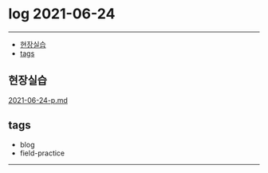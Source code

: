 # log 2021-06-24

--------------------------

- [현장실습](#현장실습)
- [tags](#tags)


## 현장실습

[2021-06-24-p.md](./2021-06-24-p.md)


## tags
- blog
- field-practice

--------------------------

